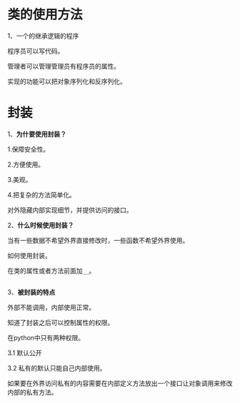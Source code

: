 

# 类的使用方法

1、一个的继承逻辑的程序

程序员可以写代码。

管理者可以管理管理员有程序员的属性。

实现的功能可以把对象序列化和反序列化。

# 封装



1、**为什要使用封装？**

1.保障安全性。

2.方便使用。

3.美观。

4.把复杂的方法简单化。

对外隐藏内部实现细节，并提供访问的接口。

2、**什么时候使用封装？**

当有一些数据不希望外界直接修改时，一些函数不希望外界使用。

如何使用封装。

在类的属性或者方法前面加`__`。

```python

```

3、**被封装的特点**

外部不能调用，内部使用正常。

知道了封装之后可以控制属性的权限。

在python中只有两种权限。

3.1 默认公开

3.2 私有的默认只能自己内部使用。

如果要在外界访问私有的内容需要在内部定义方法放出一个接口让对象调用来修改内部的私有方法。

